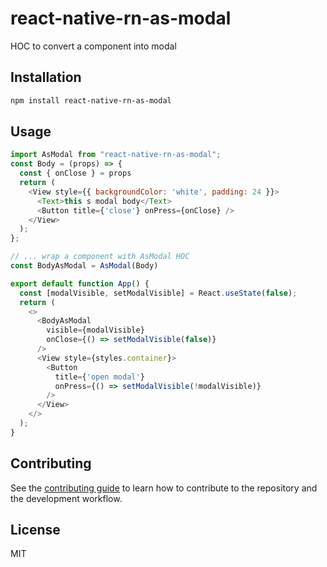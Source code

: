 # react-native-rn-as-modal

HOC to convert a component into modal

## Installation

```sh
npm install react-native-rn-as-modal

```

## Usage

```js
import AsModal from "react-native-rn-as-modal";
const Body = (props) => {
  const { onClose } = props
  return (
    <View style={{ backgroundColor: 'white', padding: 24 }}>
      <Text>this s modal body</Text>
      <Button title={'close'} onPress={onClose} />
    </View>
  );
};

// ... wrap a component with AsModal HOC 
const BodyAsModal = AsModal(Body)

export default function App() {
  const [modalVisible, setModalVisible] = React.useState(false);
  return (
    <>
      <BodyAsModal
        visible={modalVisible}
        onClose={() => setModalVisible(false)}
      />
      <View style={styles.container}>
        <Button
          title={'open modal'}
          onPress={() => setModalVisible(!modalVisible)}
        />
      </View>
    </>
  );
}

```

## Contributing

See the [contributing guide](CONTRIBUTING.md) to learn how to contribute to the repository and the development workflow.

## License

MIT
